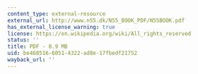 ```yaml
---
content_type: external-resource
external_url: http://www.n55.dk/N55_BOOK_PDF/N55BOOK.pdf
has_external_license_warning: true
license: https://en.wikipedia.org/wiki/All_rights_reserved
status: ''
title: PDF - 8.9 MB
uid: be468516-6051-4322-ad8e-17fbedf21752
wayback_url: ''
---
```

